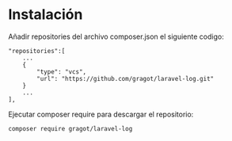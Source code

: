 # Instalación

Añadir repositories del archivo composer.json el siguiente codigo:

```
"repositories":[
    ...    
    {
        "type": "vcs",
        "url": "https://github.com/gragot/laravel-log.git"
    }
    ...
],
```

Ejecutar composer require para descargar el repositorio:

```
composer require gragot/laravel-log
```

